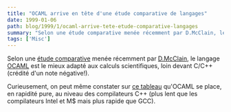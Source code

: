 ```yaml
---
title: "OCAML arrive en tête d'une étude comparative de langages"
date: 1999-01-06
path: blog/1999/1/ocaml-arrive-tete-etude-comparative-langages
summary: "Selon une étude comparative menée récemment par D.McClain, le langage OCAML est le mieux adapté aux calculs scientifiques, loin devant C/C++ (crédité d'un note négative!)."
tags: ['Misc']
---
```


<P>
Selon une <A HREF="http://www.azstarnet.com/~dmcclain/LanguageStudy.html">étude
comparative</A> menée récemment par <A HREF="http://www.azstarnet.com/~dmcclain/">D.McClain</A>, le langage <A HREF="http://caml.inria.fr/">OCAML</A> est le mieux adapté aux calculs
scientifiques, loin devant C/C++ (crédité d'un note négative!).
</P>

<P>
Curieusement, on peut même constater sur <A HREF="http://www.azstarnet.com/~dmcclain/LangSpeed.gif">ce tableau</A>
qu'OCAML se place, en rapidité pure, au niveau des compilateurs C++
(plus lent que les compilateurs Intel et M$ mais plus rapide que GCC).
</P>


